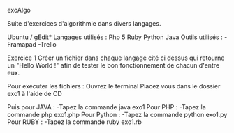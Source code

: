 exoAlgo

Suite d'exercices d'algorithmie dans divers langages.

Ubuntu / gEdit* Langages utilisés : 
Php 5
Ruby 
Python 
Java
 Outils utilisés : 
		-Framapad
		-Trello 

Exercice 1 
Créer un fichier dans chaque langage cité ci dessus qui retourne un "Hello World !" afin de tester le bon fonctionnement de chacun d'entre eux.

Pour exécuter les fichiers :
    Ouvrez le terminal
    Placez vous dans le dossier exo1 à l'aide de CD

Puis pour JAVA :	-Tapez la commande java exo1
Pour PHP :		-Tapez la commande php exo1.php
Pour Python :		-Tapez la commande python exo1.py
Pour RUBY :		-Tapez la commande ruby exo1.rb

